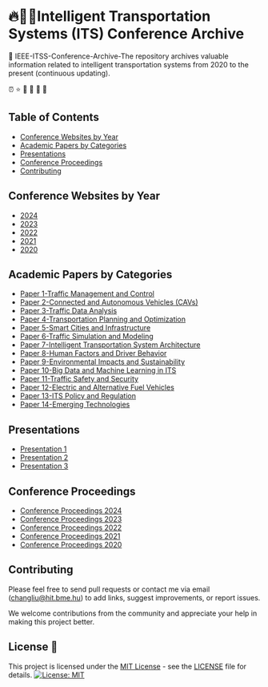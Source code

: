 # :fire:👋🚙Intelligent Transportation Systems (ITS) Conference Archive 

 :raising_hand:  IEEE-ITSS-Conference-Archive-The repository archives valuable information related to intelligent transportation systems from 2020 to the present (continuous updating).

:alarm_clock: 
:star:
🚀
 :raising_hand:
 :book: 
 :two_men_holding_hands:

 
 ## Table of Contents

- [Conference Websites by Year](#conference-websites-by-year)
- [Academic Papers by Categories ](#academic-papers-by-categories)
- [Presentations](#presentations)
- [Conference Proceedings](#conference-proceedings)
- [Contributing](#contributing)

## Conference Websites by Year 

- [2024](conference-2024/)
- [2023](conference-2023/)
- [2022](conference-2022/)
- [2021](conference-2021/)
- [2020](conference-2020/)


## Academic Papers by Categories 

- [Paper 1-Traffic Management and Control](papers/paper1.pdf)
- [Paper 2-Connected and Autonomous Vehicles (CAVs)](papers/paper2.pdf)
- [Paper 3-Traffic Data Analysis](papers/paper3.pdf)
- [Paper 4-Transportation Planning and Optimization](papers/paper4.pdf)
- [Paper 5-Smart Cities and Infrastructure](papers/paper5.pdf)
- [Paper 6-Traffic Simulation and Modeling](papers/paper6.pdf)
- [Paper 7-Intelligent Transportation System Architecture](papers/paper7.pdf)
- [Paper 8-Human Factors and Driver Behavior](papers/paper8.pdf)
- [Paper 9-Environmental Impacts and Sustainability](papers/paper9.pdf)
- [Paper 10-Big Data and Machine Learning in ITS](papers/paper10.pdf)
- [Paper 11-Traffic Safety and Security](papers/paper11.pdf)
- [Paper 12-Electric and Alternative Fuel Vehicles](papers/paper12.pdf)
- [Paper 13-ITS Policy and Regulation](papers/paper13.pdf)
- [Paper 14-Emerging Technologies](papers/paper14.pdf)


## Presentations

- [Presentation 1](presentations/presentation1.pdf)
- [Presentation 2](presentations/presentation2.pdf)
- [Presentation 3](presentations/presentation3.pdf)

##  Conference Proceedings

- [Conference Proceedings 2024](proceedings/conference-proceedings-2024)
- [Conference Proceedings 2023](proceedings/conference-proceedings-2023)
- [Conference Proceedings 2022](proceedings/conference-proceedings-2022)
- [Conference Proceedings 2021](proceedings/conference-proceedings-2021)
- [Conference Proceedings 2020](proceedings/conference-proceedings-2020)


## Contributing

Please feel free to send pull requests or contact me via email (changliu@hit.bme.hu) to add links, suggest improvements, or report issues.

We welcome contributions from the community and appreciate your help in making this project better.


## License 🌱

This project is licensed under the [MIT License](LICENSE) - see the [LICENSE](LICENSE) file for details.
[![License: MIT](https://img.shields.io/badge/License-MIT-yellow.svg)](https://opensource.org/licenses/MIT)





